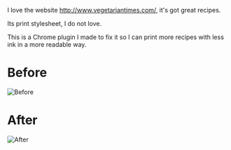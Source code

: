 I love the website http://www.vegetariantimes.com/, it's got great recipes.

Its print stylesheet, I do not love.

This is a Chrome plugin I made to fix it so I can print more recipes with less ink in a more readable way.

# Before

![Before](http://static.velvetcache.org/drop/github/vegetarian-times-print/before.png)

# After

![After](http://static.velvetcache.org/drop/github/vegetarian-times-print/after.png)
